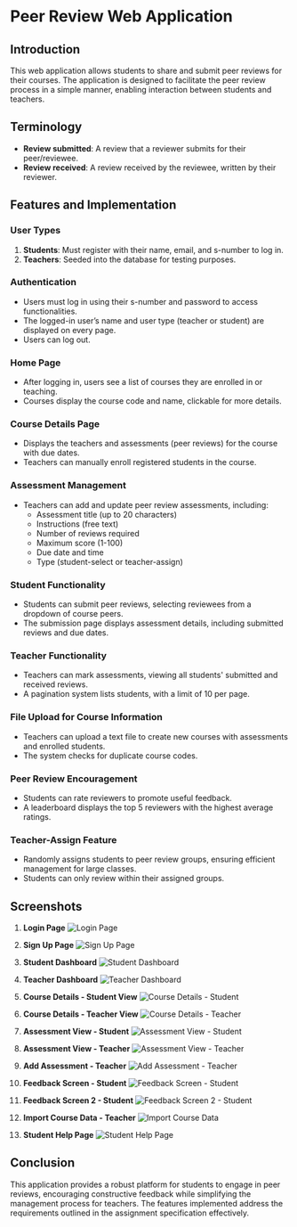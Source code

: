 # Peer Review Web Application

## Introduction

This web application allows students to share and submit peer reviews for their courses. The application is designed to facilitate the peer review process in a simple manner, enabling interaction between students and teachers.

## Terminology

-   **Review submitted**: A review that a reviewer submits for their peer/reviewee.
-   **Review received**: A review received by the reviewee, written by their reviewer.

## Features and Implementation

### User Types

1. **Students**: Must register with their name, email, and s-number to log in.
2. **Teachers**: Seeded into the database for testing purposes.

### Authentication

-   Users must log in using their s-number and password to access functionalities.
-   The logged-in user’s name and user type (teacher or student) are displayed on every page.
-   Users can log out.

### Home Page

-   After logging in, users see a list of courses they are enrolled in or teaching.
-   Courses display the course code and name, clickable for more details.

### Course Details Page

-   Displays the teachers and assessments (peer reviews) for the course with due dates.
-   Teachers can manually enroll registered students in the course.

### Assessment Management

-   Teachers can add and update peer review assessments, including:
    -   Assessment title (up to 20 characters)
    -   Instructions (free text)
    -   Number of reviews required
    -   Maximum score (1-100)
    -   Due date and time
    -   Type (student-select or teacher-assign)

### Student Functionality

-   Students can submit peer reviews, selecting reviewees from a dropdown of course peers.
-   The submission page displays assessment details, including submitted reviews and due dates.

### Teacher Functionality

-   Teachers can mark assessments, viewing all students' submitted and received reviews.
-   A pagination system lists students, with a limit of 10 per page.

### File Upload for Course Information

-   Teachers can upload a text file to create new courses with assessments and enrolled students.
-   The system checks for duplicate course codes.

### Peer Review Encouragement

-   Students can rate reviewers to promote useful feedback.
-   A leaderboard displays the top 5 reviewers with the highest average ratings.

### Teacher-Assign Feature

-   Randomly assigns students to peer review groups, ensuring efficient management for large classes.
-   Students can only review within their assigned groups.

## Screenshots

1. **Login Page**
   ![Login Page](screenshots/login.png)

2. **Sign Up Page**
   ![Sign Up Page](screenshots/sign%20up.png)

3. **Student Dashboard**
   ![Student Dashboard](screenshots/student-dashboard.png)

4. **Teacher Dashboard**
   ![Teacher Dashboard](screenshots/teacher-dashboard.png)

5. **Course Details - Student View**
   ![Course Details - Student](screenshots/course%20details%20-%20student.png)

6. **Course Details - Teacher View**
   ![Course Details - Teacher](screenshots/course%20details%20-%20teacher.png)

7. **Assessment View - Student**
   ![Assessment View - Student](screenshots/assessment%20view%20-%20student.png)

8. **Assessment View - Teacher**
   ![Assessment View - Teacher](screenshots/assessment%20view%20-%20teacher.png)

9. **Add Assessment - Teacher**
   ![Add Assessment - Teacher](screenshots/add%20assessment%20view%20-%20teacher.png)

10. **Feedback Screen - Student**
    ![Feedback Screen - Student](screenshots/feedback%20screen%20-%20student.png)

11. **Feedback Screen 2 - Student**
    ![Feedback Screen 2 - Student](screenshots/feedback%20screen%202%20-%20student.png)

12. **Import Course Data - Teacher**
    ![Import Course Data](screenshots/import%20course%20data%20-%20teacher.png)

13. **Student Help Page**
    ![Student Help Page](screenshots/student%20help%20page.png)

## Conclusion

This application provides a robust platform for students to engage in peer reviews, encouraging constructive feedback while simplifying the management process for teachers. The features implemented address the requirements outlined in the assignment specification effectively.
